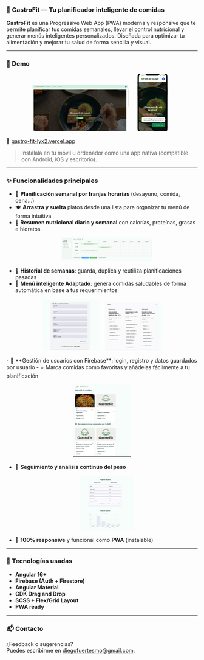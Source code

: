 ### 🥗 GastroFit — Tu planificador inteligente de comidas

**GastroFit** es una Progressive Web App (PWA) moderna y responsive que te permite planificar tus comidas semanales, llevar el control nutricional y generar menús inteligentes personalizados. Diseñada para optimizar tu alimentación y mejorar tu salud de forma sencilla y visual.

---

### 📲 Demo
<p align="center">
  <img src="src/assets/github/portada.png" alt="Vista escritorio" width="50%" style="margin-right: 10px;"/>
  <img src="src/assets/github/portada-movil-marco.png" alt="Vista móvil" width="20%"/>
</p>



🔗 [gastro-fit-lyx2.vercel.app](https://gastro-fit-lyx2.vercel.app)

> Instálala en tu móvil u ordenador como una app nativa (compatible con Android, iOS y escritorio).

---

### ✨ Funcionalidades principales

- 📆 **Planificación semanal por franjas horarias** (desayuno, comida, cena…)
- 🍽️ **Arrastra y suelta** platos desde una lista para organizar tu menú de forma intuitiva
- 🧮 **Resumen nutricional diario y semanal** con calorías, proteínas, grasas e hidratos
  <p align="center">
     <img src="src/assets/github/calendario.png" alt="Vista escritorio" width="50%"/>
   </p>
- 💾 **Historial de semanas**: guarda, duplica y reutiliza planificaciones pasadas
- 🧠 **Menú inteligente Adaptado**: genera comidas saludables de forma automática en base a tus requerimientos
 <p align="center">
  <img src="src/assets/github/formulario-calorias.png" alt="Vista escritorio" width="30%" style="margin-right: 10px;"/>
  <img src="src/assets/github/menu-generado.png" alt="Vista móvil" width="30%"/>
 </p>
- 🔐 **Gestión de usuarios con Firebase**: login, registro y datos guardados por usuario
- ⭐ Marca comidas como favoritas y añádelas fácilmente a tu planificación
  <p align="center">
     <img src="src/assets/github/historial-comidas.png" alt="Vista escritorio" width="30%"/>
  </p>

- 📆 **Seguimiento y analisis continuo del peso**
    <p align="center">
     <img src="src/assets/github/estadisticas.png" alt="Vista escritorio" width="30%"/>
  </p>
- 📱 **100% responsive** y funcional como **PWA** (instalable)

---

### 🧠 Tecnologías usadas

- **Angular 16+**
- **Firebase (Auth + Firestore)**
- **Angular Material**
- **CDK Drag and Drop**
- **SCSS + Flex/Grid Layout**
- **PWA ready**

---

### 📬 Contacto

¿Feedback o sugerencias?  
Puedes escribirme en diegofuertesmo@gmail.com.
